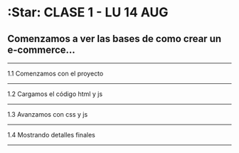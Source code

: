 # :Star: CLASE 1 - LU 14 AUG

## Comenzamos a ver las bases de como crear un e-commerce...

---

1.1 Comenzamos con el proyecto

---

1.2 Cargamos el código html y js

---

1.3 Avanzamos con css y js

---

1.4 Mostrando detalles finales

---
